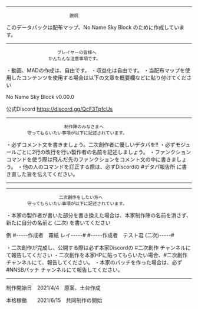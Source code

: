 
----------------------------------------------------------------------------------------------------------
                            説明

このデータパックは配布マップ、No Name Sky Block のために作成しています。

----------------------------------------------------------------------------------------------------------

                    　　プレイヤーの皆様へ
                    かんたんな注意事項です。

・動画、MADの作成は、自由です。
・収益化は自由です。
・当配布マップを使用したコンテンツを使用する場合は以下の文章を概要欄などに貼り付けてください

No Name Sky Block v0.00.0

公式Discord
https://discord.gg/QcF3TpfcUs


-----------------------------------------------------------------------------------------------------------
                                                                
                          制作陣のみなさまへ                     
            守ってもらいたい事項が以下に記述されています。

・必ずコメント文を書きましょう。二次創作者に優しいデタパを‼
・必ずモジュールごとに2行の改行を行い製作者の名前を記述しましょう。
・ファンクションコマンドを使う際は飛んだ先のファンクションをコメント文の中に書きましょう。
・他の人のコマンドを訂正する際は、必ずDiscordの #デタパ報告所 に書き直した旨を伝えてください。


-----------------------------------------------------------------------------------------------------------


-----------------------------------------------------------------------------------------------------------

                        二次創作をしたい方へ
            守ってもらいたい事項が以下に記述されています。 

・本家の製作者が書いた部分を書き換えた場合は、本家制作陣の名前を消さず、新たに自分の名前と (二次) を書いてください

  例
  #-----作成者　霧紙 レイ-----#
  #-----作成者　テスト君 (二次)-----#

・二次創作が完成し、公開する際は必ず本家Discordの #二次創作 チャンネルにて報告してください
・二次創作を本家HPに貼ってもらいたい場合、#二次創作 チャンネルにて、報告してください。
・本家のパッチを作った場合は、必ず #NNSBパッチ チャンネルにて報告してください。


-----------------------------------------------------------------------------------------------------------












































制作開始日　2021/4/4　原案、土台作成

本格稼働　　2021/6/15　共同制作の開始




 

